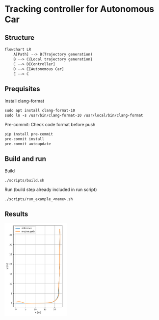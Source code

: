 # Tracking controller for Autonomous Car
## Structure
```mermaid
flowchart LR
    A[Path] --> B(Trajectory generation)
    B --> C{Local trajectory generation}
    C --> D[Controller]
    D --> E[Autonomous Car]
    E --> C
```

## Prequisites

Install clang-format
```
sudo apt install clang-format-10
sudo ln -s /usr/bin/clang-format-10 /usr/local/bin/clang-format
```

Pre-commit: Check code format before push
```
pip install pre-commit
pre-commit install
pre-commit autoupdate
```

## Build and run

Build
```
./scripts/build.sh
```

Run (build step already included in run script)
```
./scripts/run_example_<name>.sh
```

## Results
<img src="data/video.gif" alt="" width="60%"/><img src="data/tracking.png" alt="" width="40%"/>